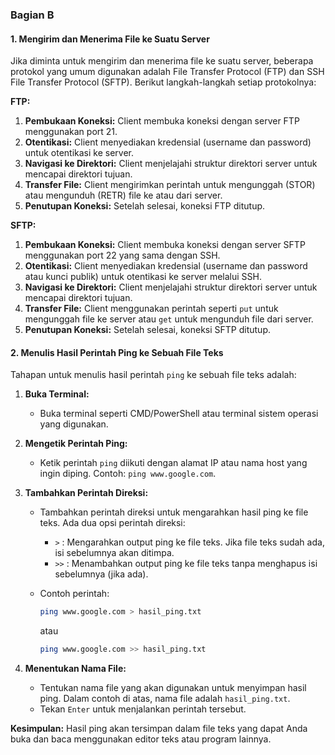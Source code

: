 ### **Bagian B**

#### **1. Mengirim dan Menerima File ke Suatu Server**

Jika diminta untuk mengirim dan menerima file ke suatu server, beberapa protokol yang umum digunakan adalah File Transfer Protocol (FTP) dan SSH File Transfer Protocol (SFTP). Berikut langkah-langkah setiap protokolnya:

**FTP:**
1. **Pembukaan Koneksi:** Client membuka koneksi dengan server FTP menggunakan port 21.
2. **Otentikasi:** Client menyediakan kredensial (username dan password) untuk otentikasi ke server.
3. **Navigasi ke Direktori:** Client menjelajahi struktur direktori server untuk mencapai direktori tujuan.
4. **Transfer File:** Client mengirimkan perintah untuk mengunggah (STOR) atau mengunduh (RETR) file ke atau dari server.
5. **Penutupan Koneksi:** Setelah selesai, koneksi FTP ditutup.

**SFTP:**
1. **Pembukaan Koneksi:** Client membuka koneksi dengan server SFTP menggunakan port 22 yang sama dengan SSH.
2. **Otentikasi:** Client menyediakan kredensial (username dan password atau kunci publik) untuk otentikasi ke server melalui SSH.
3. **Navigasi ke Direktori:** Client menjelajahi struktur direktori server untuk mencapai direktori tujuan.
4. **Transfer File:** Client menggunakan perintah seperti `put` untuk mengunggah file ke server atau `get` untuk mengunduh file dari server.
5. **Penutupan Koneksi:** Setelah selesai, koneksi SFTP ditutup.

#### **2. Menulis Hasil Perintah Ping ke Sebuah File Teks** 

Tahapan untuk menulis hasil perintah `ping` ke sebuah file teks adalah:

1. **Buka Terminal:**
   - Buka terminal seperti CMD/PowerShell atau terminal sistem operasi yang digunakan.
   
2. **Mengetik Perintah Ping:**
   - Ketik perintah `ping` diikuti dengan alamat IP atau nama host yang ingin diping. Contoh: `ping www.google.com`.

3. **Tambahkan Perintah Direksi:**
   - Tambahkan perintah direksi untuk mengarahkan hasil ping ke file teks. Ada dua opsi perintah direksi:
     - `>` : Mengarahkan output ping ke file teks. Jika file teks sudah ada, isi sebelumnya akan ditimpa.
     - `>>` : Menambahkan output ping ke file teks tanpa menghapus isi sebelumnya (jika ada).
  
   - Contoh perintah:
     ```bash
     ping www.google.com > hasil_ping.txt
     ```
     atau
     ```bash
     ping www.google.com >> hasil_ping.txt
     ```

4. **Menentukan Nama File:**
   - Tentukan nama file yang akan digunakan untuk menyimpan hasil ping. Dalam contoh di atas, nama file adalah `hasil_ping.txt`.
   - Tekan `Enter` untuk menjalankan perintah tersebut.

**Kesimpulan:**
Hasil ping akan tersimpan dalam file teks yang dapat Anda buka dan baca menggunakan editor teks atau program lainnya.
